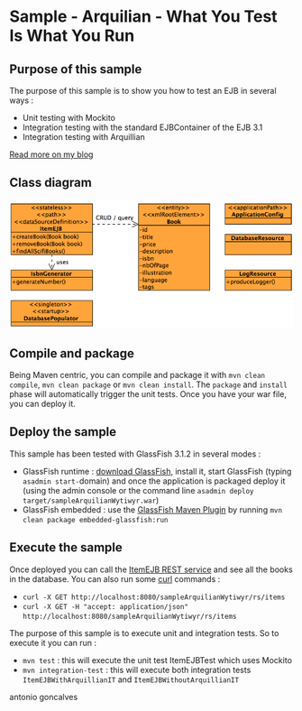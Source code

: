 # Sample - Arquilian - What You Test Is What You Run

## Purpose of this sample

The purpose of this sample is to show you how to test an EJB in several ways :

* Unit testing with Mockito
* Integration testing with the standard EJBContainer of the EJB 3.1
* Integration testing with Arquillian

[Read more on my blog](http://agoncal.wordpress.com/2012/01/16/wytiwyr-what-you-test-is-what-you-run/)

## Class diagram

![image](https://github.com/agoncal/agoncal-sample-arquilian/raw/master/01-wytiwyr/src/main/webapp/classdiag.png)

## Compile and package

Being Maven centric, you can compile and package it with `mvn clean compile`, `mvn clean package` or `mvn clean install`. The `package` and `install` phase will automatically trigger the unit tests. Once you have your war file, you can deploy it.

## Deploy the sample

This sample has been tested with GlassFish 3.1.2 in several modes :

* GlassFish runtime : [download GlassFish](http://glassfish.java.net/public/downloadsindex.html), install it, start GlassFish (typing `asadmin start-`domain) and once the application is packaged deploy it (using the admin console or the command line `asadmin deploy target/sampleArquilianWytiwyr.war`)
* GlassFish embedded : use the [GlassFish Maven Plugin](http://maven-glassfish-plugin.java.net/) by running `mvn clean package embedded-glassfish:run`

## Execute the sample

Once deployed you can call the [ItemEJB REST service](rs/items) and see all the books in the database. You can also run some [curl](http://curl.haxx.se/) commands :

* `curl -X GET http://localhost:8080/sampleArquilianWytiwyr/rs/items`
* `curl -X GET -H "accept: application/json" http://localhost:8080/sampleArquilianWytiwyr/rs/items`

The purpose of this sample is to execute unit and integration tests. So to execute it you can run :

* `mvn test` : this will execute the unit test ItemEJBTest which uses Mockito
* `mvn integration-test` : this will execute both integration tests `ItemEJBWithArquillianIT` and `ItemEJBWithoutArquillianIT`

<div class="footer">
        <span class="footerTitle"><span class="uc">a</span>ntonio <span class="uc">g</span>oncalves</span>
    </div>